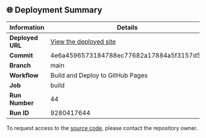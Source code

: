 ## 🌐 Deployment Summary

| Information | Details |
|-------------|---------|
| **Deployed URL** | [View the deployed site](https://First-Matter.github.io/multiplayer-test) |
| **Commit** | 4e6a4596573184788ec77682a17884a5f3157d5c |
| **Branch** | main |
| **Workflow** | Build and Deploy to GitHub Pages |
| **Job** | build |
| **Run Number** | 44 |
| **Run ID** | 9280417644 |

To request access to the [source code](https://github.com/First-Matter/playroom-hello-world), please contact the repository owner.
